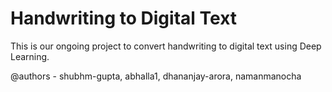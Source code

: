 # Handwriting to Digital Text

This is our ongoing project to convert handwriting to digital text using Deep Learning.

@authors - shubhm-gupta, abhalla1, dhananjay-arora, namanmanocha
